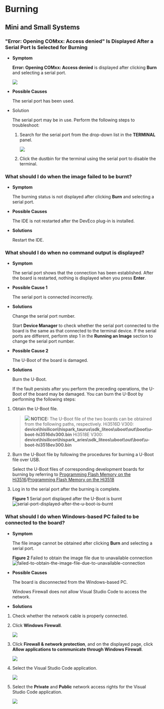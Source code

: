 # Burning<a name="EN-US_TOPIC_0000001170009518"></a>

## Mini and Small Systems<a name="section278314413530"></a>

### "Error: Opening COMxx: Access denied" Is Displayed After a Serial Port Is Selected for Burning<a name="section18988185615914"></a>

-   **Symptom**

    **Error: Opening COMxx: Access denied**  is displayed after clicking  **Burn**  and selecting a serial port.

    ![](figures/failed-to-open-the-serial-port.png)

-   **Possible Causes**

    The serial port has been used.

-   Solution

    The serial port may be in use. Perform the following steps to troubleshoot:

    1.  Search for the serial port from the drop-down list in the  **TERMINAL**  panel.

        ![](figures/terminal-list.png)

    2.  Click the dustbin for the terminal using the serial port to disable the terminal.


### What should I do when the image failed to be burnt?<a name="section1370982513317"></a>

-   **Symptom**

    The burning status is not displayed after clicking  **Burn**  and selecting a serial port.

-   **Possible Causes**

    The IDE is not restarted after the DevEco plug-in is installed.

-   **Solutions**

    Restart the IDE.


### What should I do when no command output is displayed?<a name="section183421944953"></a>

-   **Symptom**

    The serial port shows that the connection has been established. After the board is restarted, nothing is displayed when you press  **Enter**.

-   **Possible Cause 1**

    The serial port is connected incorrectly.

-   **Solutions**

    Change the serial port number.

    Start  **Device Manager**  to check whether the serial port connected to the board is the same as that connected to the terminal device. If the serial ports are different, perform step 1 in the  **Running an Image**  section to change the serial port number.


-   **Possible Cause 2**

    The U-Boot of the board is damaged.

-   **Solutions**

    Burn the U-Boot.

    If the fault persists after you perform the preceding operations, the U-Boot of the board may be damaged. You can burn the U-Boot by performing the following steps:


1.  Obtain the U-Boot file.

    >![](public_sys-resources/icon-notice.gif) **NOTICE:** 
    >The U-Boot file of the two boards can be obtained from the following paths, respectively.
    >Hi3516D V300:  **device\\hisilicon\\hispark\_taurus\\sdk\_liteos\\uboot\\out\\boot\\u-boot-hi3516dv300.bin**
    >Hi3518E V300:  **device\\hisilicon\\hispark\_aries\\sdk\_liteos\\uboot\\out\\boot\\u-boot-hi3518ev300.bin**

2.  Burn the U-Boot file by following the procedures for burning a U-Boot file over USB.

    Select the U-Boot files of corresponding development boards for burning by referring to  [Programming Flash Memory on the Hi3516](https://device.harmonyos.com/en/docs/ide/user-guides/hi3516_upload-0000001052148681)/[Programming Flash Memory on the Hi3518](https://device.harmonyos.com/en/docs/ide/user-guides/hi3518_upload-0000001057313128)

3.  Log in to the serial port after the burning is complete.

    **Figure  1**  Serial port displayed after the U-Boot is burnt<a name="en-us_topic_0000001128470856_en-us_topic_0000001053466255_fig155914681910"></a>  
    ![](figures/serial-port-displayed-after-the-u-boot-is-burnt.png "serial-port-displayed-after-the-u-boot-is-burnt")


### What should I do when Windows-based PC failed to be connected to the board?<a name="section1215410450215"></a>

-   **Symptom**

    The file image cannot be obtained after clicking  **Burn**  and selecting a serial port.

    **Figure  2**  Failed to obtain the image file due to unavailable connection<a name="en-us_topic_0000001128470856_fig135261439195819"></a>  
    ![](figures/failed-to-obtain-the-image-file-due-to-unavailable-connection.png "failed-to-obtain-the-image-file-due-to-unavailable-connection")

-   **Possible Causes**

    The board is disconnected from the Windows-based PC.

    Windows Firewall does not allow Visual Studio Code to access the network.

-   **Solutions**

1.  Check whether the network cable is properly connected.
2.  Click  **Windows Firewall**.

    ![](figures/hi3516-network-and-firewall-setting.png)

3.  Click  **Firewall & network protection**, and on the displayed page, click  **Allow applications to communicate through Windows Firewall**.

    ![](figures/hi3516-firewall-and-network-protection.png)

4.  Select the Visual Studio Code application.

    ![](figures/hi3516-selecting-the-visual-studio-code-application.png)

5.  Select the  **Private**  and  **Public**  network access rights for the Visual Studio Code application.

    ![](figures/hi3516-allowing-the-visual-studio-code-application-to-access-the-network.png)


